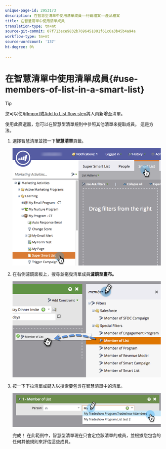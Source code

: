 ```yaml
---
unique-page-id: 2953173
description: 在智慧型清單中使用清單成員——行銷檔案——產品檔案
title: 在智慧清單中使用清單成員
translation-type: tm+mt
source-git-commit: 07f713ece9832b7696451001f61c6a3b45b4a94a
workflow-type: tm+mt
source-wordcount: '137'
ht-degree: 0%

---
```



# 在智慧清單中使用清單成員{#use-members-of-list-in-a-smart-list}

>[!TIP]
>
>您可以使用[Import](/help/marketo/getting-started/quick-wins/import-a-list-of-people.md)或[Add to List flow step](/help/marketo/product-docs/core-marketo-concepts/smart-campaigns/flow-actions/add-to-list.md)將人員新增至清單。

使用此篩選器，您可以在智慧型清單規則中參照其他清單來提取成員。 這是方法。

1. 選擇智慧清單並按一下&#x200B;**智慧清單**&#x200B;頁籤。

   ![](assets/smartlist-sltab.png)

1. 在右側濾鏡面板上，搜尋並拖曳清單成員&#x200B;**濾鏡至畫布。**

   ![](assets/use-members-of-list-in-a-smart-list-2nd.png)

1. 按一下下拉清單或鍵入以搜索要包含在智慧清單中的清單。

   ![](assets/memberoflist.png)

   完成！ 在此範例中，智慧型清單現在只會定位該清單的成員，並根據您包含的任何其他規則來評估這些成員。
